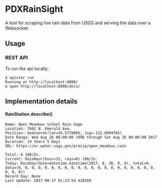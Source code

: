 # PDXRainSight
A tool for scraping live rain data from USGS and serving the data over a Websocket.


## Usage

### REST API

To run the api locally:
```
$ apistar run
Running at http://localhost:8080/
$ open http://localhost:8080/docs/
```

## Implementation details

#### RainStation.describe()
```
Name: Open Meadows School Rain Gage
Location: 7602 N. Emerald Ave.
Position: GeoCoords(lat=45.5778805, lng=-122.6994765)
Date Range: Wed Aug 26 00:00:00 1998 through Sat Aug 26 00:00:00 2017
Duration: 19 Years 5 Days
URL: https://or.water.usgs.gov/precip/open_meadows.rain

Total: 0 100/In.
Current: RainHour(hour=23, rain=0) 100/In.
Today: RainDay(date=datetime.datetime(2017, 8, 26, 0, 0), total=0, data=(0, 0, 0, 0, 0, 0, 0, 0, 0, 0, 0, 0, 0, 0, 0, 0, 0, 0, 0, 0, 0, 0, 0, 0))
Record Day: None
Last Update: 2017-08-27 01:23:54.418359

```